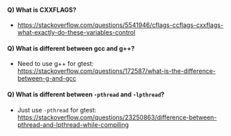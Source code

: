 #### Q) What is CXXFLAGS?
- https://stackoverflow.com/questions/5541946/cflags-ccflags-cxxflags-what-exactly-do-these-variables-control

#### Q) What is different between gcc and g++?
- Need to use g++ for gtest: https://stackoverflow.com/questions/172587/what-is-the-difference-between-g-and-gcc

#### Q) What is different between `-pthread` and `-lpthread`?
- Just use `-pthread` for gtest: https://stackoverflow.com/questions/23250863/difference-between-pthread-and-lpthread-while-compiling
